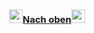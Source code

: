 <h3 align="center"><img src="https://github.com/joBr99/nspanel-lovelace-ui/assets/102996011/5e739006-57ba-43fc-bf63-9e4e3d1a949e" width="24" height="24"><a href="#top">Nach oben</a><img src="https://github.com/joBr99/nspanel-lovelace-ui/assets/102996011/5e739006-57ba-43fc-bf63-9e4e3d1a949e" width="24" height="24"></h3>
